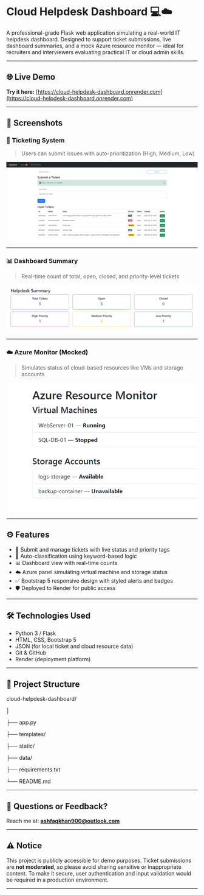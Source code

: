 # Cloud Helpdesk Dashboard 💻☁️

A professional-grade Flask web application simulating a real-world IT helpdesk dashboard. Designed to support ticket submissions, live dashboard summaries, and a mock Azure resource monitor — ideal for recruiters and interviewers evaluating practical IT or cloud admin skills.

---

## 🌐 Live Demo
**Try it here:** [https://cloud-helpdesk-dashboard.onrender.com](https://cloud-helpdesk-dashboard.onrender.com)

---

## 📸 Screenshots

### 📝 Ticketing System
> Users can submit issues with auto-prioritization (High, Medium, Low)

<p align="center">
  <img src="tickets.PNG" alt="Tickets Page" width="600"/>
</p>

---

### 📊 Dashboard Summary
> Real-time count of total, open, closed, and priority-level tickets

<p align="center">
  <img src="dashboard.PNG" alt="Dashboard Summary" width="600"/>
</p>

---

### ☁️ Azure Monitor (Mocked)
> Simulates status of cloud-based resources like VMs and storage accounts

<p align="center">
  <img src="azure.PNG" alt="Azure Monitor" width="600"/>
</p>

---

## ⚙️ Features

- 🎫 Submit and manage tickets with live status and priority tags
- 🧠 Auto-classification using keyword-based logic
- 📊 Dashboard view with real-time counts
- ☁️ Azure panel simulating virtual machine and storage status
- ✅ Bootstrap 5 responsive design with styled alerts and badges
- 🛡️ Deployed to Render for public access

---

## 🛠️ Technologies Used

- Python 3 / Flask
- HTML, CSS, Bootstrap 5
- JSON (for local ticket and cloud resource data)
- Git & GitHub
- Render (deployment platform)

---

## 📁 Project Structure
cloud-helpdesk-dashboard/

│

├── app.py

├── templates/

├── static/

├── data/

├── requirements.txt

└── README.md

---

## 📩 Questions or Feedback?

Reach me at: **ashfaqkhan900@outlook.com**

---

## ⚠️ Notice

This project is publicly accessible for demo purposes. Ticket submissions are **not moderated**, so please avoid sharing sensitive or inappropriate content. To make it secure, user authentication and input validation would be required in a production environment.

---
